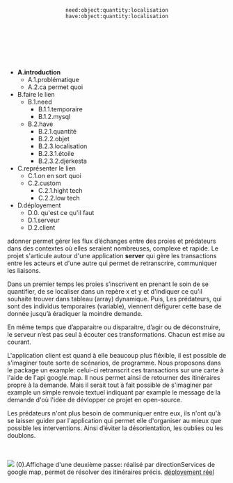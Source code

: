 <br><br><br><br>
 <p align="center">
<code>need:object:quantity:localisation</code><br>
<code>have:object:quantity:localisation</code>
 </p>
<br><br><br><br><br>


<ul>
 <li> <b>A.introduction</b>
<ul>

   <li>A.1.problématique</li>
   <li>A.2.ca permet quoi</li>
 </ul>
 </li>
 
 <li>B.faire le lien
 <ul>
 <li>B.1.need<ul>
 <li>B.1.1.temporaire</li>
 <li>B.1.2.mysql</li>
  </ul>
  </li>
  
 <li>B.2.have
 <ul>
 <li>B.2.1.quantité</li>
 <li>B.2.2.objet</li>
 <li>B.2.3.localisation</li>
 <li>B.2.3.1.étoile</li>
 <li>B.2.3.2.djerkesta</li>
 </ul>
  </li>
 
 
 </ul>
</li>
 <li>C.représenter le lien
 <ul>
 
 <li>C.1.on en sort quoi</li>
 <li>C.2.custom<ul>
 <li>C.2.1.hight tech</li>
 <li>C.2.2.low tech</li></ul>
 
 </li>
 </ul>
 
 </li>

 <li>D.déployement
 <ul>
 <li>D.0. qu'est ce qu'il faut</li>
 <li>D.1.serveur</li>
 <li>D.2.client</li>
 </ul>
 </li>
 
</ul>


adonner permet gérer les flux d’échanges entre des proies et prédateurs dans des contextes où elles seraient nombreuses, complexe et rapide. Le projet s'articule autour d'une application <b>server</b> qui gère les transactions entre les acteurs et d'une autre qui permet de retranscrire, communiquer les liaisons. 

Dans un premier temps les proies s’inscrivent en prenant le soin de se quantifier, de se localiser dans un repère x et y et d'indiquer ce qu'il souhaite trouver dans tableau (array) dynamique. Puis, Les prédateurs, qui sont des individus temporaires (variable), viennent défigurer cette base de donnée jusqu’à éradiquer la moindre demande.

En même temps que d’apparaitre ou disparaitre, d’agir ou de déconstruire, le serveur n’est pas seul à écouter ces transformations. Chacun est mise au courant. 

L'application client est quand à elle beaucoup plus fléxible, il est possible de s'imaginer toute sorte de scénarios, de programme. Nous proposons dans le package un example: celui-ci retranscrit ces transactions sur une carte à l'aide de l'api google.map. Il nous permet ainsi de retourner des itinéraires propre à la demande. Mais il serait tout à fait possible de s'imaginer par example un simple renvoie textuel indiquant par example le message de la demande d'où l'idée de dévlopper ce projet en open-source.

Les prédateurs n'ont plus besoin de communiquer entre eux, ils n'ont qu'à se laisser guider par l'application qui permet elle d'organiser au mieux que possible les interventions. Ainsi d’éviter la désorientation, les oublies ou les doublons. 

<br><br>
<img src="example/square.png">
(0).Affichage d'une deuxième passe: réalisé par directionServices de google map, permet de résolver des itinéraires précis. <a href="http://www.adonner.mrself.com">déployement réel</a>


